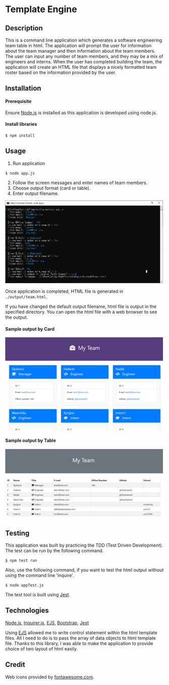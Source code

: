 # Template Engine 

## Description 
This is a command line application which generates a software engineering team table in html. The application will prompt the user for information about the team manager and then information about the team members. The user can input any number of team members, and they may be a mix of engineers and interns. When the user has completed building the team, the application will create an HTML file that displays a nicely formatted team roster based on the information provided by the user. 


## Installation 
#### Prerequisite
Ensure [Node.js](https://nodejs.org) is installed as this application is developed using node.js. 

#### Install libraries 

```
$ npm install 
```

## Usage 
1. Run application  
```
$ node app.js 
```
2. Follow the screen messages and enter names of team members. 
3. Choose output format (card or table).
4. Enter output filename.

<img src="screencapture3.png" width="500px">


Once application is completed, HTML file is generated in `./output/team.html`. 

If you have changed the default output filename, html file is output in the specified directory. You can open the html file with a web browser to see the output. 

#### Sample output by Card
<img src="screencapture.png" width="500px">

#### Sample output by Table
<img src="screencapture2.png" width="500px">


## Testing 

This application was built by practicing the TDD (Test Driven Development). 
The test can be run by the following command. 

```
$ npm test run
```

Also, use the following command, if you want to test the html output without using the command line 'inquire'.

```
$ node appTest.js
```

The test tool is built using [Jest](https://jestjs.io/).

## Technologies

[Node.js](https://nodejs.org), [Inquirer.js](https://www.npmjs.com/package/inquirer), [EJS](https://www.npmjs.com/package/ejs), [Bootstrap](https://getbootstrap.com/), [Jest](https://jestjs.io/)


Using [EJS](https://www.npmjs.com/package/ejs) allowed me to write control statement within the html template files. All I need to do is to pass the array of data objects to  html template file. Thanks to this library, I was able to make the application to provide choice of two layout of html easily.


## Credit 
Web icons provided by [fontawesome.com](https://fontawesome.com/).
